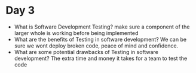 # Day 3
- What is Software Development Testing?
make sure a component of the larger whole is working before being implemented
- What are the benefits of Testing in software development?
We can be sure we wont deploy broken code, peace of mind and confidence.
- What are some potential drawbacks of Testing in software development?
The extra time and money it takes for a team to test the code